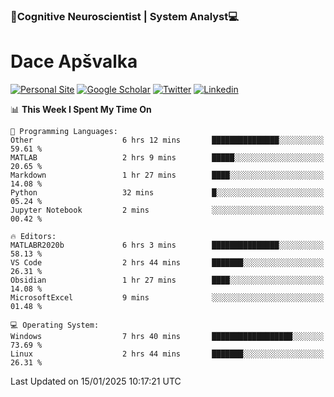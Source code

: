 ### 🧠Cognitive Neuroscientist | System Analyst💻
# Dace Apšvalka

[![Personal Site](https://img.shields.io/badge/website-teal?style=for-the-badge&logo=About.me&logoColor=white)](https://dcdace.net/)
[![Google Scholar](https://img.shields.io/badge/Scholar-yellow?style=for-the-badge&logo=googlescholar&logoColor=ffffff)](https://scholar.google.com/citations?hl=en&user=W8q0HBkAAAAJ&view_op=list_works&sortby=pubdate)
[![Twitter](https://img.shields.io/badge/Twitter-1DA1F2?logo=twitter&logoColor=white&style=for-the-badge)](https://twitter.com/dcdace)
[![Linkedin](https://img.shields.io/badge/linkedin-0077B5?logo=linkedin&logoColor=white&style=for-the-badge)](https://www.linkedin.com/in/dace-apsvalka/)

<!--
[![Dace's wakatime stats](https://github-readme-stats.vercel.app/api/wakatime?username=dcdace&theme=react&layout=compact&custom_title=Coding+past+7+days&v=2)](https://github.com/dcdace/dcdace)


[![github](https://img.shields.io/github/followers/dcdace?logo=github&style=plastic)](https://github.com/dcdace?tab=followers "GitHub followers")
[![wakatime](https://wakatime.com/badge/user/6e7556d3-b1db-4eef-a7e8-9bad735fc27e.svg?style=plastic?v=2)](https://wakatime.com/@6e7556d3-b1db-4eef-a7e8-9bad735fc27e "Total time coded since Feb 28 2022")

[![twitter](https://img.shields.io/twitter/follow/dcdace?label=followers&logo=twitter&color=%23007ec6&style=plastic)](https://twitter.com/dcdace "Twitter followers")

[![Dace's languages](https://github-readme-stats-one-nu-13.vercel.app/api/top-langs/?username=dcdace&langs_count=10&theme=nord&layout=compact)](https://github.com/anuraghazra/github-readme-stats) 
[![Dace's GitHub stats](https://github-readme-stats-one-nu-13.vercel.app/api?username=dcdace&theme=dracula&hide=prs,issues&count_private=true&show_icons=true&hide_rank=true&include_all_commits=true&hide_title=false&custom_title=GitHub+Stats)](https://github.com/anuraghazra/github-readme-stats)
-->

<!--START_SECTION:waka-->
📊 **This Week I Spent My Time On** 

```text
💬 Programming Languages: 
Other                    6 hrs 12 mins       ███████████████░░░░░░░░░░   59.61 % 
MATLAB                   2 hrs 9 mins        █████░░░░░░░░░░░░░░░░░░░░   20.65 % 
Markdown                 1 hr 27 mins        ████░░░░░░░░░░░░░░░░░░░░░   14.08 % 
Python                   32 mins             █░░░░░░░░░░░░░░░░░░░░░░░░   05.24 % 
Jupyter Notebook         2 mins              ░░░░░░░░░░░░░░░░░░░░░░░░░   00.42 % 

🔥 Editors: 
MATLABR2020b             6 hrs 3 mins        ███████████████░░░░░░░░░░   58.13 % 
VS Code                  2 hrs 44 mins       ███████░░░░░░░░░░░░░░░░░░   26.31 % 
Obsidian                 1 hr 27 mins        ████░░░░░░░░░░░░░░░░░░░░░   14.08 % 
MicrosoftExcel           9 mins              ░░░░░░░░░░░░░░░░░░░░░░░░░   01.48 % 

💻 Operating System: 
Windows                  7 hrs 40 mins       ██████████████████░░░░░░░   73.69 % 
Linux                    2 hrs 44 mins       ███████░░░░░░░░░░░░░░░░░░   26.31 % 
```


 Last Updated on 15/01/2025 10:17:21 UTC
<!--END_SECTION:waka-->

